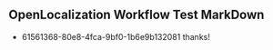 ## OpenLocalization Workflow Test MarkDown
* 61561368-80e8-4fca-9bf0-1b6e9b132081 thanks!

<!--HONumber=Jul16_HO3-->


